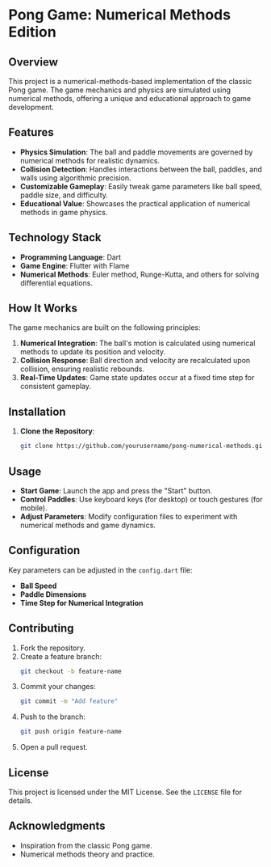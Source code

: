 # Pong Game: Numerical Methods Edition

## Overview
This project is a numerical-methods-based implementation of the classic Pong game. The game mechanics and physics are simulated using numerical methods, offering a unique and educational approach to game development.

## Features
- **Physics Simulation**: The ball and paddle movements are governed by numerical methods for realistic dynamics.
- **Collision Detection**: Handles interactions between the ball, paddles, and walls using algorithmic precision.
- **Customizable Gameplay**: Easily tweak game parameters like ball speed, paddle size, and difficulty.
- **Educational Value**: Showcases the practical application of numerical methods in game physics.

## Technology Stack
- **Programming Language**: Dart
- **Game Engine**: Flutter with Flame
- **Numerical Methods**: Euler method, Runge-Kutta, and others for solving differential equations.

## How It Works
The game mechanics are built on the following principles:
1. **Numerical Integration**: The ball's motion is calculated using numerical methods to update its position and velocity.
2. **Collision Response**: Ball direction and velocity are recalculated upon collision, ensuring realistic rebounds.
3. **Real-Time Updates**: Game state updates occur at a fixed time step for consistent gameplay.

## Installation
1. **Clone the Repository**:
   ```bash
   git clone https://github.com/yourusername/pong-numerical-methods.git
   ```

## Usage
- **Start Game**: Launch the app and press the "Start" button.
- **Control Paddles**: Use keyboard keys (for desktop) or touch gestures (for mobile).
- **Adjust Parameters**: Modify configuration files to experiment with numerical methods and game dynamics.

## Configuration
Key parameters can be adjusted in the `config.dart` file:
- **Ball Speed**
- **Paddle Dimensions**
- **Time Step for Numerical Integration**

## Contributing
1. Fork the repository.
2. Create a feature branch:
   ```bash
   git checkout -b feature-name
   ```
3. Commit your changes:
   ```bash
   git commit -m "Add feature"
   ```
4. Push to the branch:
   ```bash
   git push origin feature-name
   ```
5. Open a pull request.

## License
This project is licensed under the MIT License. See the `LICENSE` file for details.

## Acknowledgments
- Inspiration from the classic Pong game.
- Numerical methods theory and practice.



